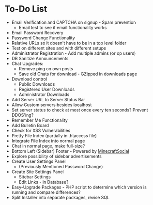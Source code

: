 To-Do List
=========

* Email Verification and CAPTCHA on signup - Spam prevention
  * Email test to see if email functionality works
* Email Password Recovery
* Password Change Functionality
* Relative URLs so it doesn't have to be in a top level folder
* Test on different sites and with different setups
* Administrator Registration - Add multiple admins (or op users)
* DB Sanitize Announcements
* Chat Upgrades:
  * Remove ping on own posts
  * Save old Chats for download - GZipped in downloads page
* Download control
  * Public Downloads
  * Registered User Downloads
  * Administrator Downloads
* Add Server URL to Server Status Bar
* ~~Allow Custom servers besides localhost~~
* Set server status to check at most once every ten seconds? Prevent DDOS'ing?
* Remember Me Functionality
* Add Bulletin Board
* Check for XSS Vulnerabilities
* Pretty File Index (partially in .htaccess file)
* Integrate File Index into normal page
* Chat in normal page, make full-size?
* Bottom Left (Sidebar) Footer - Powered by [MinecraftSocial](https://github.com/ChandlerSwift/MinecraftSocial)
* Explore possibility of sidebar advertisements
* Create User Settings Panel
  * (Previously Mentioned Password Change)
* Create Site Settings Panel
  * Sitebar Settings
  * Edit Links - in Database?
* Easy-Upgrade Packages - PHP script to determine which version is running and compare differences?
* Split Installer into separate packages, revise SQL

